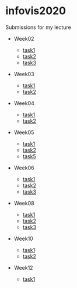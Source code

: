 # infovis2020

Submissions for my lecture

- Week02
  - [task1](https://tatamo.github.io/infovis2020/w02/src/vec3.js)
  - [task2](https://tatamo.github.io/infovis2020/w02/task2.html)
  - [task3](https://tatamo.github.io/infovis2020/w02/task3.html)

- Week03
  - [task1](https://tatamo.github.io/infovis2020/w03/task1.html)
  - [task2](https://tatamo.github.io/infovis2020/w03/task2.html)

- Week04
  - [task1](https://tatamo.github.io/infovis2020/w04/task1.html)
  - [task2](https://tatamo.github.io/infovis2020/w04/task2.html)

- Week05
  - [task1](https://tatamo.github.io/infovis2020/w05/task1.html)
  - [task2](https://tatamo.github.io/infovis2020/w05/task2.html)
  - [task5](https://tatamo.github.io/infovis2020/w05/task5.html)

- Week06
  - [task1](https://tatamo.github.io/infovis2020/w06/task1.html)
  - [task2](https://tatamo.github.io/infovis2020/w06/task2.html)
  - [task3](https://tatamo.github.io/infovis2020/w06/task3.html)

- Week08
  - [task1](https://tatamo.github.io/infovis2020/w08/task1.html)
  - [task2](https://tatamo.github.io/infovis2020/w08/task2.html)
  - [task3](https://tatamo.github.io/infovis2020/w08/task3.html)

- Week10
  - [task1](https://tatamo.github.io/infovis2020/w10/task1.html)
  - [task2](https://tatamo.github.io/infovis2020/w10/task2.html)

- Week12
  - [task1](https://tatamo.github.io/infovis2020/w12/task1.html)

